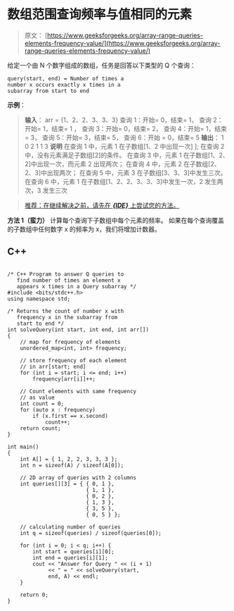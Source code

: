 # 数组范围查询频率与值相同的元素

> 原文： [https://www.geeksforgeeks.org/array-range-queries-elements-frequency-value/](https://www.geeksforgeeks.org/array-range-queries-elements-frequency-value/)

给定一个由 N 个数字组成的数组，任务是回答以下类型的 Q 个查询：

```
query(start, end) = Number of times a 
number x occurs exactly x times in a 
subarray from start to end

```

**示例**：

> **输入**： arr = {1、2、2、3、3、3}
> 查询 1：开始= 0，结束= 1，
> 查询 2：开始= 1，结束= 1 ，
> 查询 3：开始= 0，结束= 2，
> 查询 4：开始= 1，结束= 3，
> 查询 5：开始= 3，结束= 5，
> 查询 6：开始 = 0，结束= 5
> **输出**： 1 0 2 1 1 3
> **说明**
> 在查询 1 中，元素 1 在子数组[1、2 中出现一次] ];
> 在查询 2 中，没有元素满足子数组[2]的条件。
> 在查询 3 中，元素 1 在子数组[1、2、2]中出现一次，而元素 2 出现两次；
> 在查询 4 中，元素 2 在子数组[2、2、3]中出现两次；
> 在查询 5 中，元素 3 在子数组[3、3、3]中发生三次。
> 在查询 6 中，元素 1 在子数组[1、2、2、3、3、3]中发生一次，2 发生两次，3 发生三次

> [推荐：在继续解决之前，请先在 ***{IDE}*** 上尝试您的方法。](https://ide.geeksforgeeks.org/)

**方法 1（蛮力）**
计算每个查询下子数组中每个元素的频率。 如果在每个查询覆盖的子数组中任何数字 x 的频率为 x，我们将增加计数器。

## C++ 

```

/* C++ Program to answer Q queries to  
   find number of times an element x  
   appears x times in a Query subarray */
#include <bits/stdc++.h> 
using namespace std; 

/* Returns the count of number x with 
   frequency x in the subarray from  
   start to end */
int solveQuery(int start, int end, int arr[]) 
{ 
    // map for frequency of elements 
    unordered_map<int, int> frequency; 

    // store frequency of each element  
    // in arr[start; end] 
    for (int i = start; i <= end; i++)  
        frequency[arr[i]]++;     

    // Count elements with same frequency 
    // as value 
    int count = 0; 
    for (auto x : frequency)  
        if (x.first == x.second)  
            count++;     
    return count; 
} 

int main() 
{ 
    int A[] = { 1, 2, 2, 3, 3, 3 }; 
    int n = sizeof(A) / sizeof(A[0]); 

    // 2D array of queries with 2 columns 
    int queries[][3] = { { 0, 1 }, 
                         { 1, 1 }, 
                         { 0, 2 }, 
                         { 1, 3 }, 
                         { 3, 5 }, 
                         { 0, 5 } }; 

    // calculating number of queries 
    int q = sizeof(queries) / sizeof(queries[0]); 

    for (int i = 0; i < q; i++) { 
        int start = queries[i][0]; 
        int end = queries[i][1]; 
        cout << "Answer for Query " << (i + 1) 
             << " = " << solveQuery(start, 
             end, A) << endl; 
    } 

    return 0; 
} 

```